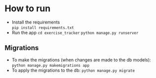 # How to run
- Install the requirements  
```pip install requirements.txt```  
- Run the app
```cd exercise_tracker```
```python manage.py runserver```

## Migrations
- To make the migrations (when changes are made to the db models):
```python manage.py makemigrations app``` 
- To apply the migrations to the db:
```python manage.py migrate```